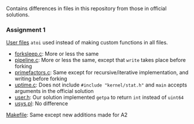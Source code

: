 Contains differences in files in this repository from those in official solutions.

### Assignment 1

[User files](./xv6-riscv/user)
`atoi` used instead of making custom functions in all files.
+ [forksleep.c](./xv6-riscv/user/forksleep.c): More or less the same
+ [pipeline.c](./xv6-riscv/user/pipeline.c): More or less the same, except that `write` takes place before forking
+ [primefactors.c](./xv6-riscv/user/primefactors.c): Same except for recursive/iterative implementation, and writing before forking
+ [uptime.c](./xv6-riscv/user/uptime.c): Does not include `#include "kernel/stat.h"` and `main` accepts arguments in the official solution
+ [user.h](./xv6-riscv/user/user.h): Our solution implemented `getpa` to return `int` instead of `uint64`
+ [usys.pl](./xv6-riscv/user/usys.pl): No difference

[Makefile](./xv6-riscv/Makefile): Same except new additions made for A2